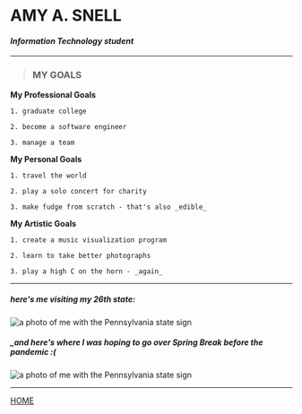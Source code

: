 <!---it1040-2000 markdown goals page--->



# AMY A. SNELL

#### _Information Technology student_

---

> ### MY GOALS

**My Professional Goals**

    1. graduate college
    
    2. become a software engineer
    
    3. manage a team
    
**My Personal Goals**

    1. travel the world
    
    2. play a solo concert for charity
    
    3. make fudge from scratch - that's also _edible_
    
**My Artistic Goals**

    1. create a music visualization program 
    
    2. learn to take better photographs
    
    3. play a high C on the horn - _again_
    
---

##### _here's me visiting my 26th state:_

<html><img src="https://user-images.githubusercontent.com/60243135/80469346-0d0d3580-8906-11ea-9380-5d2584782d5f.jpg" alt="a photo of me with the Pennsylvania state sign" style="width 400px,height 300px"></html>

##### _and here's where I was hoping to go over Spring Break before the pandemic :(

<html><img src="https://cdn.pixabay.com/photo/2016/11/29/07/59/architecture-1868265_960_720.jpg" alt="a photo of me with the Pennsylvania state sign" style="width 400px,height 300px"></html>




---

[HOME](README.md)

